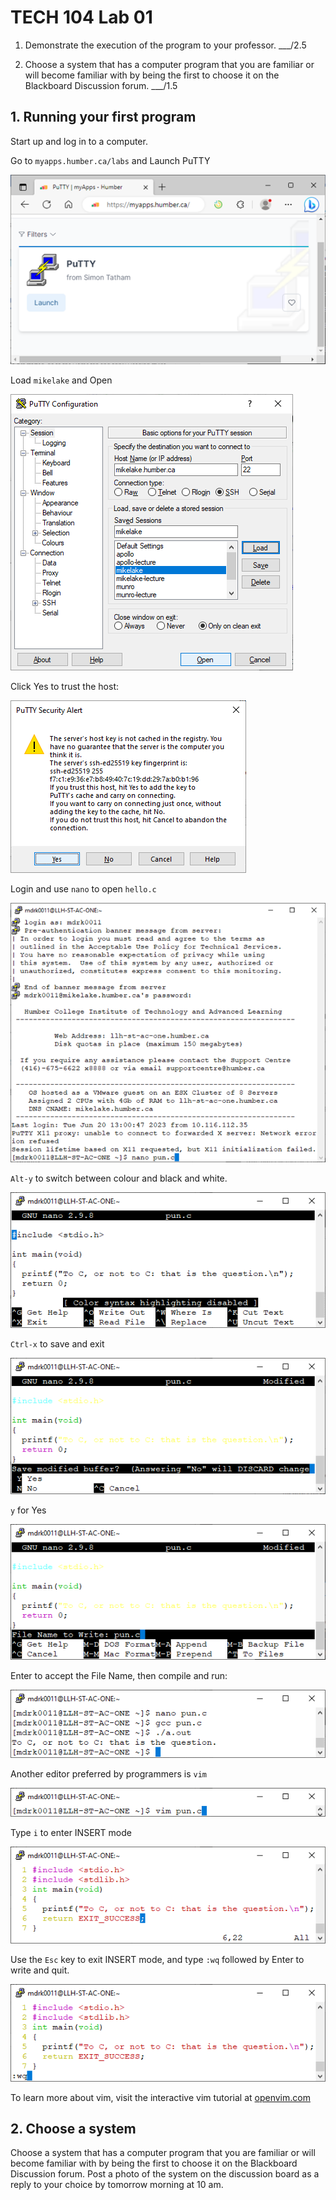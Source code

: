 # TECH 104 Lab 01

1.  Demonstrate the execution of the program to your professor. ___/2.5

2.  Choose a system that has a computer program that you are familiar or will
    become familiar with by being the first to choose it on the Blackboard
    Discussion forum. ___/1.5

## 1. Running your first program

Start up and log in to a computer.

Go to `myapps.humber.ca/labs` and Launch PuTTY

![](media/6.png)

Load `mikelake` and Open

![](media/7.png)

Click Yes to trust the host:

![](media/8.png)

Login and use `nano` to open `hello.c`

![](media/9.png)

`Alt-y` to switch between colour and black and white.

![](media/10.png)

`Ctrl-x` to save and exit

![](media/11.png)

`y` for Yes

![](media/12.png)

Enter to accept the File Name, then compile and run:

![](media/13.png)

Another editor preferred by programmers is `vim`

![](media/14.png)

Type `i` to enter INSERT mode

![](media/15.png)

Use the `Esc` key to exit INSERT mode, and type `:wq` followed by Enter to write and
quit.

![](media/16.png)

To learn more about vim, visit the interactive vim tutorial at [openvim.com](https://openvim.com/)

## 2. Choose a system

Choose a system that has a computer program that you are familiar or will become
familiar with by being the first to choose it on the Blackboard Discussion
forum. Post a photo of the system on the discussion board as a reply to your choice by tomorrow morning at 10 am.
